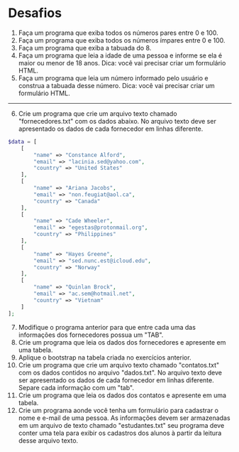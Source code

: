 # Desafios

1. Faça um programa que exiba todos os números pares entre 0 e 100.
2. Faça um programa que exiba todos os números ímpares entre 0 e 100.
3. Faça um programa que exiba a tabuada do 8.
4. Faça um programa que leia a idade de uma pessoa e informe se ela é maior ou menor de 18 anos. Dica: você vai precisar criar um formulário HTML.
5. Faça um programa que leia um número informado pelo usuário e construa a tabuada desse número. Dica: você vai precisar criar um formulário HTML.
--- 
6. Crie um programa que crie um arquivo texto chamado "fornecedores.txt" com os dados abaixo. No arquivo texto deve ser apresentado os dados de cada fornecedor em linhas diferente. 
```php
$data = [
    [
        "name" => "Constance Alford",
        "email" => "lacinia.sed@yahoo.com",
        "country" => "United States"
    ],
    [
        "name" => "Ariana Jacobs",
        "email" => "non.feugiat@aol.ca",
        "country" => "Canada"
    ],
    [
        "name" => "Cade Wheeler",
        "email" => "egestas@protonmail.org",
        "country" => "Philippines"
    ],
    [
        "name" => "Hayes Greene",
        "email" => "sed.nunc.est@icloud.edu",
        "country" => "Norway"
    ],
    [
        "name" => "Quinlan Brock",
        "email" => "ac.sem@hotmail.net",
        "country" => "Vietnam"
    ]
];
```
7. Modifique o programa anterior para que entre cada uma das informações dos fornecedores possua um "TAB".
8. Crie um programa que leia os dados dos fornecedores e apresente em uma tabela.
9. Aplique o bootstrap na tabela criada no exercícios anterior.
10. Crie um programa que crie um arquivo texto chamado "contatos.txt" com os dados contidos no arquivo "dados.txt". No arquivo texto deve ser apresentado os dados de cada fornecedor em linhas diferente. Separe cada informação com um "tab".
11. Crie um programa que leia os dados dos contatos e apresente em uma tabela.
12. Crie um programa aonde você tenha um formulário para cadastrar o nome e e-mail de uma pessoa. As informações devem ser armazenadas em um arquivo de texto chamado "estudantes.txt" seu programa deve conter uma tela para exibir os cadastros dos alunos à partir da leitura desse arquivo texto.